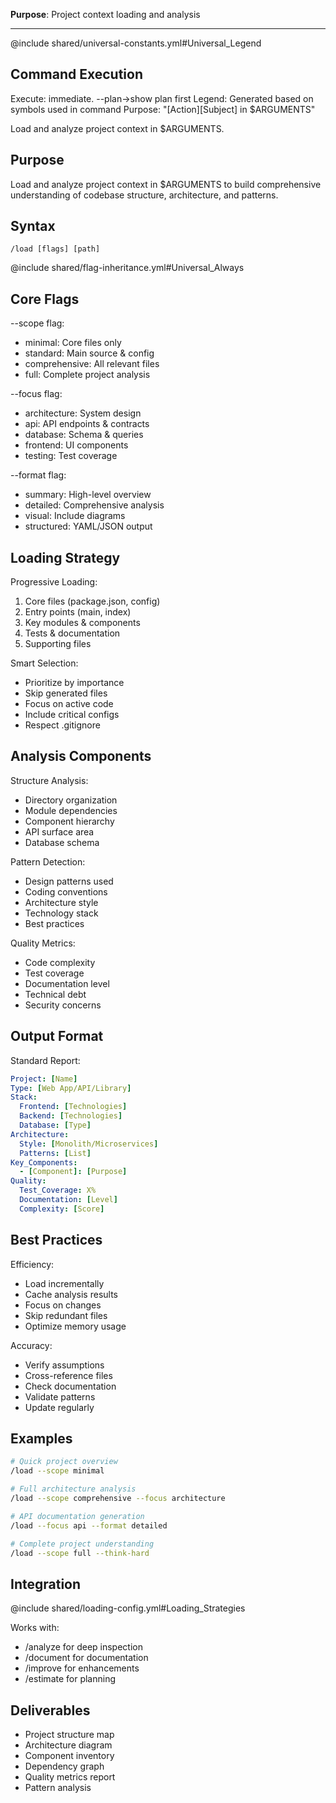 **Purpose**: Project context loading and analysis

---

@include shared/universal-constants.yml#Universal_Legend

## Command Execution

Execute: immediate. --plan→show plan first
Legend: Generated based on symbols used in command
Purpose: "[Action][Subject] in $ARGUMENTS"

Load and analyze project context in $ARGUMENTS.

## Purpose

Load and analyze project context in $ARGUMENTS to build comprehensive understanding of codebase structure, architecture, and patterns.

## Syntax

`/load [flags] [path]`

@include shared/flag-inheritance.yml#Universal_Always

## Core Flags

--scope flag:

- minimal: Core files only
- standard: Main source & config
- comprehensive: All relevant files
- full: Complete project analysis

--focus flag:

- architecture: System design
- api: API endpoints & contracts
- database: Schema & queries
- frontend: UI components
- testing: Test coverage

--format flag:

- summary: High-level overview
- detailed: Comprehensive analysis
- visual: Include diagrams
- structured: YAML/JSON output

## Loading Strategy

Progressive Loading:

1. Core files (package.json, config)
2. Entry points (main, index)
3. Key modules & components
4. Tests & documentation
5. Supporting files

Smart Selection:

- Prioritize by importance
- Skip generated files
- Focus on active code
- Include critical configs
- Respect .gitignore

## Analysis Components

Structure Analysis:

- Directory organization
- Module dependencies
- Component hierarchy
- API surface area
- Database schema

Pattern Detection:

- Design patterns used
- Coding conventions
- Architecture style
- Technology stack
- Best practices

Quality Metrics:

- Code complexity
- Test coverage
- Documentation level
- Technical debt
- Security concerns

## Output Format

Standard Report:

```yaml
Project: [Name]
Type: [Web App/API/Library]
Stack:
  Frontend: [Technologies]
  Backend: [Technologies]
  Database: [Type]
Architecture:
  Style: [Monolith/Microservices]
  Patterns: [List]
Key_Components:
  - [Component]: [Purpose]
Quality:
  Test_Coverage: X%
  Documentation: [Level]
  Complexity: [Score]
```

## Best Practices

Efficiency:

- Load incrementally
- Cache analysis results
- Focus on changes
- Skip redundant files
- Optimize memory usage

Accuracy:

- Verify assumptions
- Cross-reference files
- Check documentation
- Validate patterns
- Update regularly

## Examples

```bash
# Quick project overview
/load --scope minimal

# Full architecture analysis
/load --scope comprehensive --focus architecture

# API documentation generation
/load --focus api --format detailed

# Complete project understanding
/load --scope full --think-hard
```

## Integration

@include shared/loading-config.yml#Loading_Strategies

Works with:

- /analyze for deep inspection
- /document for documentation
- /improve for enhancements
- /estimate for planning

## Deliverables

- Project structure map
- Architecture diagram
- Component inventory
- Dependency graph
- Quality metrics report
- Pattern analysis
